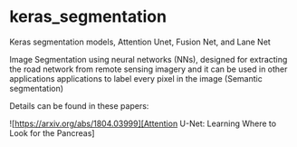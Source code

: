 # keras_segmentation
Keras segmentation models, Attention Unet, Fusion Net, and Lane Net

Image Segmentation using neural networks (NNs), designed for extracting the road network from remote sensing imagery and it can be used in other applications applications to label every pixel in the image (Semantic segmentation) 

Details can be found in these papers:


![https://arxiv.org/abs/1804.03999][Attention U-Net: Learning Where to Look for the Pancreas]
